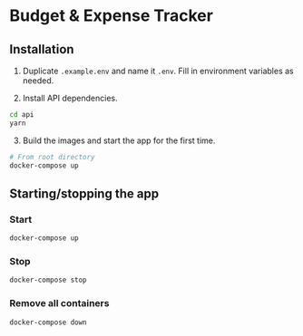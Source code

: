 # Budget & Expense Tracker

## Installation

1. Duplicate `.example.env` and name it `.env`. Fill in environment variables as needed.

2. Install API dependencies.

```bash
cd api
yarn
```

3. Build the images and start the app for the first time.

```bash
# From root directory
docker-compose up
```

## Starting/stopping the app

### Start

```bash
docker-compose up
```

### Stop

```bash
docker-compose stop
```

### Remove all containers

```bash
docker-compose down
```
